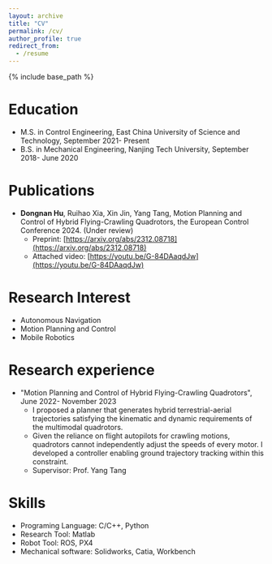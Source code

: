```yaml
---
layout: archive
title: "CV"
permalink: /cv/
author_profile: true
redirect_from:
  - /resume
---
```


{% include base_path %}

Education
======
* M.S. in Control Engineering, East China University of Science and Technology, September 2021- Present
* B.S. in Mechanical Engineering, Nanjing Tech University, September 2018- June 2020

Publications
======
* **Dongnan Hu**, Ruihao Xia, Xin Jin, Yang Tang, Motion Planning and Control of Hybrid Flying-Crawling Quadrotors, the European Control Conference 2024. (Under review)
  * Preprint: [https://arxiv.org/abs/2312.08718](https://arxiv.org/abs/2312.08718)
  * Attached video: [https://youtu.be/G-84DAaqdJw](https://youtu.be/G-84DAaqdJw)

Research Interest
======
* Autonomous Navigation
* Motion Planning and Control
* Mobile Robotics

Research experience
======
* "Motion Planning and Control of Hybrid Flying-Crawling Quadrotors", June 2022- November 2023
  * I proposed a planner that generates hybrid terrestrial-aerial trajectories satisfying the kinematic and dynamic requirements of the multimodal quadrotors.
  * Given the reliance on flight autopilots for crawling motions, quadrotors cannot independently adjust the speeds of every motor. I developed a controller enabling ground trajectory tracking within this constraint.
  * Supervisor: Prof. Yang Tang
  
Skills
======
* Programing Language: C/C++, Python
* Research Tool: Matlab
* Robot Tool: ROS, PX4
* Mechanical software: Solidworks, Catia, Workbench
